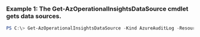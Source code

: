 ### Example 1: The Get-AzOperationalInsightsDataSource cmdlet gets data sources.
```powershell
PS C:\> Get-AzOperationalInsightsDataSource -Kind AzureAuditLog -ResourceGroupName $ResourceGroupName -WorkspaceName ContosoWorkspace
```

